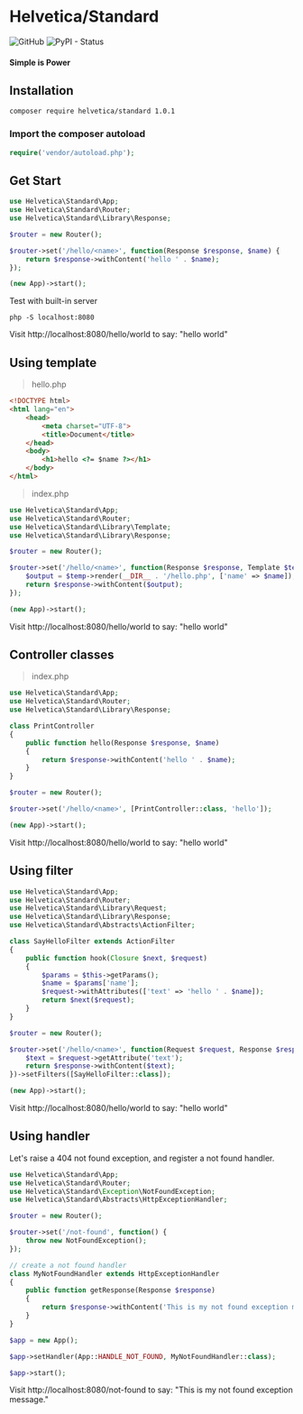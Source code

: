 # Helvetica/Standard 
![GitHub](https://img.shields.io/github/license/mashape/apistatus.svg?style=flat-square)
![PyPI - Status](https://img.shields.io/pypi/status/Django.svg?style=flat-square)


#### Simple is Power

## Installation
```
composer require helvetica/standard 1.0.1
```

### Import the composer autoload
```php
require('vendor/autoload.php');
```

## Get Start
```php
use Helvetica\Standard\App;
use Helvetica\Standard\Router;
use Helvetica\Standard\Library\Response;

$router = new Router();

$router->set('/hello/<name>', function(Response $response, $name) {
    return $response->withContent('hello ' . $name);
});

(new App)->start();
```
Test with built-in server
```
php -S localhost:8080
```
Visit http://localhost:8080/hello/world to say: "hello world" 

## Using template
>hello.php
```html
<!DOCTYPE html>
<html lang="en">
    <head>
        <meta charset="UTF-8">
        <title>Document</title>
    </head>
    <body>
        <h1>hello <?= $name ?></h1>
    </body>
</html>
```

>index.php
```php
use Helvetica\Standard\App;
use Helvetica\Standard\Router;
use Helvetica\Standard\Library\Template;
use Helvetica\Standard\Library\Response;

$router = new Router();

$router->set('/hello/<name>', function(Response $response, Template $temp, $name) {
    $output = $temp->render(__DIR__ . '/hello.php', ['name' => $name]);
    return $response->withContent($output);
});

(new App)->start();
```
Visit http://localhost:8080/hello/world to say: "hello world"

## Controller classes
> index.php
```php
use Helvetica\Standard\App;
use Helvetica\Standard\Router;
use Helvetica\Standard\Library\Response;

class PrintController
{
    public function hello(Response $response, $name)
    {
        return $response->withContent('hello ' . $name);
    }
}

$router = new Router();

$router->set('/hello/<name>', [PrintController::class, 'hello']);

(new App)->start();
```
Visit http://localhost:8080/hello/world to say: "hello world"

## Using filter
```php
use Helvetica\Standard\App;
use Helvetica\Standard\Router;
use Helvetica\Standard\Library\Request;
use Helvetica\Standard\Library\Response;
use Helvetica\Standard\Abstracts\ActionFilter;

class SayHelloFilter extends ActionFilter
{
    public function hook(Closure $next, $request)
    {
        $params = $this->getParams();
        $name = $params['name'];
        $request->withAttributes(['text' => 'hello ' . $name]);
        return $next($request);
    }
}

$router = new Router();

$router->set('/hello/<name>', function(Request $request, Response $response, $name) {
    $text = $request->getAttribute('text');
    return $response->withContent($text);
})->setFilters([SayHelloFilter::class]);

(new App)->start();
```
Visit http://localhost:8080/hello/world to say: "hello world"

## Using handler
Let's raise a 404 not found exception, and register a not found handler.
```php
use Helvetica\Standard\App;
use Helvetica\Standard\Router;
use Helvetica\Standard\Exception\NotFoundException;
use Helvetica\Standard\Abstracts\HttpExceptionHandler;

$router = new Router();

$router->set('/not-found', function() {
    throw new NotFoundException();
});

// create a not found handler
class MyNotFoundHandler extends HttpExceptionHandler
{
    public function getResponse(Response $response)
    {
        return $response->withContent('This is my not found exception message.');
    }
}

$app = new App();

$app->setHandler(App::HANDLE_NOT_FOUND, MyNotFoundHandler::class);

$app->start();
```
Visit http://localhost:8080/not-found to say: "This is my not found exception message."
